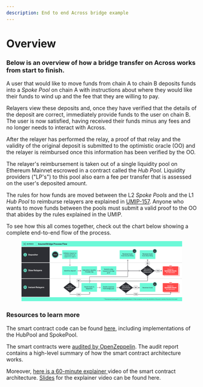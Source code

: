 ```yaml
---
description: End to end Across bridge example
---
```


# Overview

### **Below is a**n overview of how a bridge transfer on Across works from start to finish.

A user that would like to move funds from chain A to chain B deposits funds into a _Spoke Pool_ on chain A with instructions about where they would like their funds to wind up and the fee that they are willing to pay.

Relayers view these deposits and, once they have verified that the details of the deposit are correct, immediately provide funds to the user on chain B. The user is now satisfied, having received their funds minus any fees and no longer needs to interact with Across.

After the relayer has performed the relay, a proof of that relay and the validity of the original deposit is submitted to the optimistic oracle (OO) and the relayer is reimbursed once this information has been verified by the OO.

The relayer's reimbursement is taken out of a single liquidity pool on Ethereum Mainnet escrowed in a contract called the _Hub Pool_. Liquidity providers ("LP's") to this pool also earn a fee per transfer that is assessed on the user's deposited amount.

The rules for how funds are moved between the L2 _Spoke Pools_ and the L1 _Hub Pool_ to reimburse relayers are explained in [UMIP-157](https://github.com/UMAprotocol/UMIPs/blob/master/UMIPs/umip-157.md). Anyone who wants to move funds between the pools must submit a valid proof to the OO that abides by the rules explained in the UMIP.

To see how this all comes together, check out the chart below showing a complete end-to-end flow of the process.

<figure><img src="../.gitbook/assets/image (1).png" alt=""><figcaption></figcaption></figure>

### Resources to learn more

The smart contract code can be found [here](https://github.com/across-protocol/contracts-v2), including implementations of the HubPool and SpokePool.

The smart contracts were [audited by OpenZeppelin](https://blog.openzeppelin.com/uma-across-v2-audit/). The audit report contains a high-level summary of how the smart contract architecture works.

Moreover, [here is a 60-minute explainer ](https://www.youtube.com/watch?v=iuxf6Crv8MI)video of the smart contract architecture. [Slides](https://docs.google.com/presentation/d/1aEq7t7yUfUAFTWug9PLdSDLdZCUJO4q7pGAoB24piZI/edit?usp=sharing) for the explainer video can be found here.
